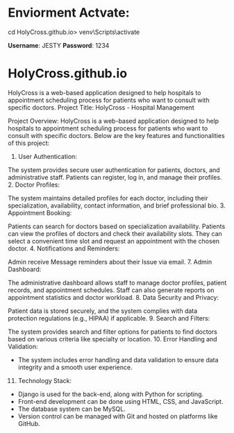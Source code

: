 # Enviorment Actvate:
cd HolyCross.github.io> 
venv\Scripts\activate

**Username**: JESTY
**Password**: 1234

# HolyCross.github.io
HolyCross is a web-based application designed to help hospitals to appointment scheduling process for patients who want to consult with specific doctors. 
Project Title: HolyCross - Hospital Management

Project Overview:
HolyCross is a web-based application designed to help hospitals to appointment scheduling process for patients who want to consult with specific doctors. Below are the key features and functionalities of this project:

1. User Authentication:

The system provides secure user authentication for patients, doctors, and administrative staff.
Patients can register, log in, and manage their profiles.
2. Doctor Profiles:

The system maintains detailed profiles for each doctor, including their specialization, availability, contact information, and brief professional bio.
3. Appointment Booking:

Patients can search for doctors based on specialization availability.
Patients can view the profiles of doctors and check their availability slots.
They can select a convenient time slot and request an appointment with the chosen doctor.
4. Notifications and Reminders:

Admin receive Message reminders about their Issue via email.
7. Admin Dashboard:

The administrative dashboard allows staff to manage doctor profiles, patient records, and appointment schedules.
Staff can also generate reports on appointment statistics and doctor workload.
8. Data Security and Privacy:

Patient data is stored securely, and the system complies with data protection regulations (e.g., HIPAA) if applicable.
9. Search and Filters:

The system provides search and filter options for patients to find doctors based on various criteria like specialty or location.
10. Error Handling and Validation:
- The system includes error handling and data validation to ensure data integrity and a smooth user experience.

11. Technology Stack:
- Django is used for the back-end, along with Python for scripting.
- Front-end development can be done using HTML, CSS, and JavaScript.
- The database system can be MySQL.
- Version control can be managed with Git and hosted on platforms like GitHub.

